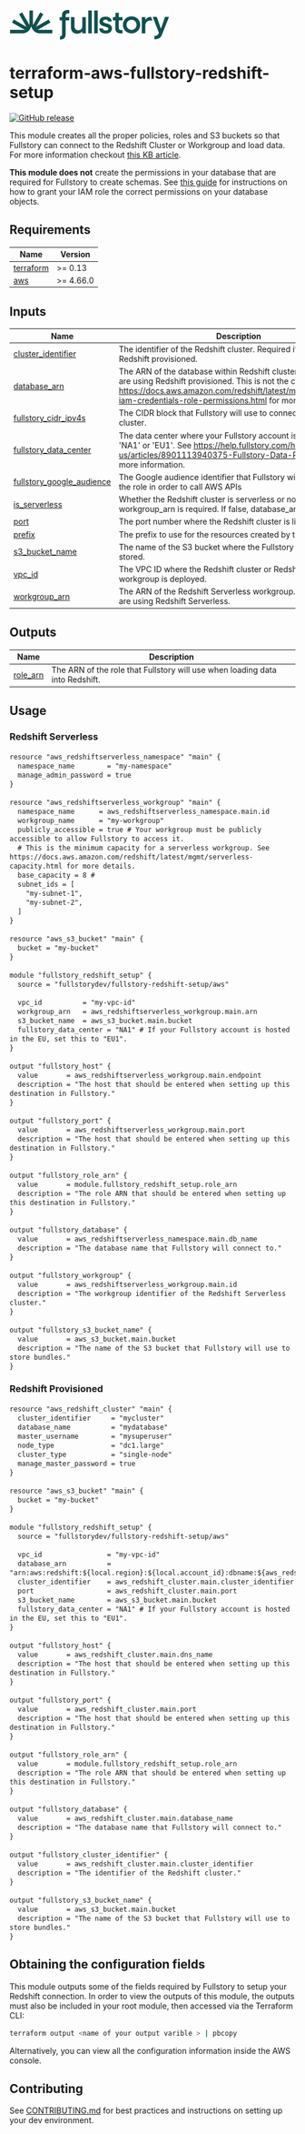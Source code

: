 <a href="https://fullstory.com"><img src="https://github.com/fullstorydev/terraform-aws-fullstory-redshift-setup/blob/main/assets/fs-logo.png?raw=true"></a>

# terraform-aws-fullstory-redshift-setup

[![GitHub release](https://img.shields.io/github/release/fullstorydev/terraform-aws-fullstory-redshift-setup.svg)](https://github.com/fullstorydev/terraform-aws-fullstory-redshift-setup/releases/)

This module creates all the proper policies, roles and S3 buckets so that Fullstory can connect to the Redshift Cluster or Workgroup and load data. For more information checkout [this KB article](https://help.fullstory.com/hc/en-us/articles/18791516308887-Amazon-Redshift).

**This module does not** create the permissions in your database that are required for Fullstory to create schemas. See [this guide](https://help.fullstory.com/hc/en-us/articles/18791516308887-Amazon-Redshift#h_01HNGMBXC344AM02MR35QFZJ2T) for instructions on how to grant your IAM role the correct permissions on your database objects.

<!-- BEGIN_TF_DOCS -->
## Requirements

| Name | Version |
|------|---------|
| <a name="requirement_terraform"></a> [terraform](#requirement\_terraform) | >= 0.13 |
| <a name="requirement_aws"></a> [aws](#requirement\_aws) | >= 4.66.0 |

## Inputs

| Name | Description | Type | Default | Required |
|------|-------------|------|---------|:--------:|
| <a name="input_cluster_identifier"></a> [cluster\_identifier](#input\_cluster\_identifier) | The identifier of the Redshift cluster. Required if you are using Redshift provisioned. | `string` | `""` | no |
| <a name="input_database_arn"></a> [database\_arn](#input\_database\_arn) | The ARN of the database within Redshift cluster. Required if you are using Redshift provisioned. This is not the cluster ARN, see https://docs.aws.amazon.com/redshift/latest/mgmt/generating-iam-credentials-role-permissions.html for more information. | `string` | `""` | no |
| <a name="input_fullstory_cidr_ipv4s"></a> [fullstory\_cidr\_ipv4s](#input\_fullstory\_cidr\_ipv4s) | The CIDR block that Fullstory will use to connect to the Redshift cluster. | `list(string)` | `[]` | no |
| <a name="input_fullstory_data_center"></a> [fullstory\_data\_center](#input\_fullstory\_data\_center) | The data center where your Fullstory account is hosted. Either 'NA1' or 'EU1'. See https://help.fullstory.com/hc/en-us/articles/8901113940375-Fullstory-Data-Residency for more information. | `string` | `"NA1"` | no |
| <a name="input_fullstory_google_audience"></a> [fullstory\_google\_audience](#input\_fullstory\_google\_audience) | The Google audience identifier that Fullstory will use to assume the role in order to call AWS APIs | `string` | `""` | no |
| <a name="input_is_serverless"></a> [is\_serverless](#input\_is\_serverless) | Whether the Redshift cluster is serverless or not. If true, workgroup\_arn is required. If false, database\_arn is required. | `bool` | n/a | yes |
| <a name="input_port"></a> [port](#input\_port) | The port number where the Redshift cluster is listening. | `number` | `5439` | no |
| <a name="input_prefix"></a> [prefix](#input\_prefix) | The prefix to use for the resources created by this module. | `string` | `"fullstory"` | no |
| <a name="input_s3_bucket_name"></a> [s3\_bucket\_name](#input\_s3\_bucket\_name) | The name of the S3 bucket where the Fullstory bundles are stored. | `string` | n/a | yes |
| <a name="input_vpc_id"></a> [vpc\_id](#input\_vpc\_id) | The VPC ID where the Redshift cluster or Redshift Serverless workgroup is deployed. | `string` | n/a | yes |
| <a name="input_workgroup_arn"></a> [workgroup\_arn](#input\_workgroup\_arn) | The ARN of the Redshift Serverless workgroup. Required if you are using Redshift Serverless. | `string` | `""` | no |

## Outputs

| Name | Description |
|------|-------------|
| <a name="output_role_arn"></a> [role\_arn](#output\_role\_arn) | The ARN of the role that Fullstory will use when loading data into Redshift. |

## Usage

### Redshift Serverless
```hcl
resource "aws_redshiftserverless_namespace" "main" {
  namespace_name        = "my-namespace"
  manage_admin_password = true
}

resource "aws_redshiftserverless_workgroup" "main" {
  namespace_name      = aws_redshiftserverless_namespace.main.id
  workgroup_name      = "my-workgroup"
  publicly_accessible = true # Your workgroup must be publicly accessible to allow Fullstory to access it.
  # This is the minimum capacity for a serverless workgroup. See https://docs.aws.amazon.com/redshift/latest/mgmt/serverless-capacity.html for more details.
  base_capacity = 8 #
  subnet_ids = [
    "my-subnet-1",
    "my-subnet-2",
  ]
}

resource "aws_s3_bucket" "main" {
  bucket = "my-bucket"
}

module "fullstory_redshift_setup" {
  source = "fullstorydev/fullstory-redshift-setup/aws"

  vpc_id          = "my-vpc-id"
  workgroup_arn   = aws_redshiftserverless_workgroup.main.arn
  s3_bucket_name  = aws_s3_bucket.main.bucket
  fullstory_data_center = "NA1" # If your Fullstory account is hosted in the EU, set this to "EU1".
}

output "fullstory_host" {
  value       = aws_redshiftserverless_workgroup.main.endpoint
  description = "The host that should be entered when setting up this destination in Fullstory."
}

output "fullstory_port" {
  value       = aws_redshiftserverless_workgroup.main.port
  description = "The host that should be entered when setting up this destination in Fullstory."
}

output "fullstory_role_arn" {
  value       = module.fullstory_redshift_setup.role_arn
  description = "The role ARN that should be entered when setting up this destination in Fullstory."
}

output "fullstory_database" {
  value       = aws_redshiftserverless_namespace.main.db_name
  description = "The database name that Fullstory will connect to."
}

output "fullstory_workgroup" {
  value       = aws_redshiftserverless_workgroup.main.id
  description = "The workgroup identifier of the Redshift Serverless cluster."
}

output "fullstory_s3_bucket_name" {
  value       = aws_s3_bucket.main.bucket
  description = "The name of the S3 bucket that Fullstory will use to store bundles."
}
```

### Redshift Provisioned
```hcl
resource "aws_redshift_cluster" "main" {
  cluster_identifier     = "mycluster"
  database_name          = "mydatabase"
  master_username        = "mysuperuser"
  node_type              = "dc1.large"
  cluster_type           = "single-node"
  manage_master_password = true
}

resource "aws_s3_bucket" "main" {
  bucket = "my-bucket"
}

module "fullstory_redshift_setup" {
  source = "fullstorydev/fullstory-redshift-setup/aws"

  vpc_id                = "my-vpc-id"
  database_arn          = "arn:aws:redshift:${local.region}:${local.account_id}:dbname:${aws_redshift_cluster.main.cluster_identifier}/${aws_redshift_cluster.main.database_name}"
  cluster_identifier    = aws_redshift_cluster.main.cluster_identifier
  port                  = aws_redshift_cluster.main.port
  s3_bucket_name        = aws_s3_bucket.main.bucket
  fullstory_data_center = "NA1" # If your Fullstory account is hosted in the EU, set this to "EU1".
}

output "fullstory_host" {
  value       = aws_redshift_cluster.main.dns_name
  description = "The host that should be entered when setting up this destination in Fullstory."
}

output "fullstory_port" {
  value       = aws_redshift_cluster.main.port
  description = "The host that should be entered when setting up this destination in Fullstory."
}

output "fullstory_role_arn" {
  value       = module.fullstory_redshift_setup.role_arn
  description = "The role ARN that should be entered when setting up this destination in Fullstory."
}

output "fullstory_database" {
  value       = aws_redshift_cluster.main.database_name
  description = "The database name that Fullstory will connect to."
}

output "fullstory_cluster_identifier" {
  value       = aws_redshift_cluster.main.cluster_identifier
  description = "The identifier of the Redshift cluster."
}

output "fullstory_s3_bucket_name" {
  value       = aws_s3_bucket.main.bucket
  description = "The name of the S3 bucket that Fullstory will use to store bundles."
}
```
<!-- END_TF_DOCS -->

## Obtaining the configuration fields

This module outputs some of the fields required by Fullstory to setup your Redshift connection. In order to view the outputs of this module, the outputs must also be included in your root module, then accessed via the Terraform CLI:

```bash
terraform output <name of your output varible > | pbcopy
```

Alternatively, you can view all the configuration information inside the AWS console.

## Contributing

See [CONTRIBUTING.md](https://github.com/fullstorydev/terraform-aws-fullstory-aws-setup/blob/main/.github/CONTRIBUTING.md) for best practices and instructions on setting up your dev environment.
